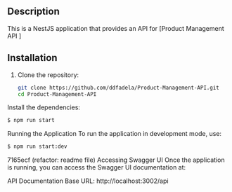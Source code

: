 
## Description

This is a NestJS application that provides an API for [Product Management API ]


## Installation

1. Clone the repository:

   ```bash
   git clone https://github.com/ddfadela/Product-Management-API.git
   cd Product-Management-API
Install the dependencies:

```bash
$ npm run start
```
Running the Application
To run the application in development mode, use:

```bash
$ npm run start:dev
```
7165ecf (refactor: readme file)
Accessing Swagger UI
Once the application is running, you can access the Swagger UI documentation at:

API Documentation
Base URL: http://localhost:3002/api


 